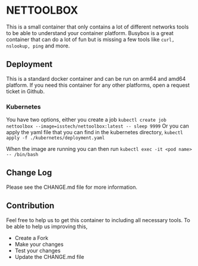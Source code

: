# NETTOOLBOX
This is a small container that only contains a lot of different networks tools to be able to understand your container platform.
Busybox is a great container that can do a lot of fun but is missing a few tools like `curl, nslookup, ping` and more.

## Deployment
This is a standard docker container and can be run on arm64 and amd64 platform.
If you need this container for any other platforms, open a request ticket in Github.

### Kubernetes
You have two options, either you create a job `kubectl create job nettoolbox --image=isstech/nettoolbox:latest -- sleep 9999`
Or you can apply the yaml file that you can find in the kubernetes directory, `kubectl apply -f ./kubernetes/deployment.yaml`

When the image are running you can then run `kubectl exec -it <pod name> -- /bin/bash`

## Change Log
Please see the CHANGE.md file for more information.

## Contribution
Feel free to help us to get this container to including all necessary tools.
To be able to help us improving this,
- Create a Fork
- Make your changes
- Test your changes
- Update the CHANGE.md file
